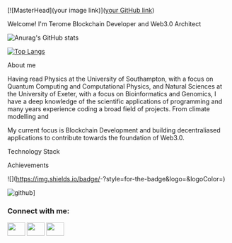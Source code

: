 [![MasterHead](your image link)]([your GitHub link](https://github.com/thequantumdomain))


Welcome!
I'm Terome
Blockchain Developer and Web3.0 Architect


![Anurag's GitHub stats](https://github-readme-stats.vercel.app/api?username=thequantumdomain&theme=blue-green&show_icons=true)

[![Top Langs](https://github-readme-stats.vercel.app/api/top-langs/?username=thequantumdomain)](https://github.com/anuraghazra/github-readme-stats)



About me

Having read Physics at the University of Southampton, with a focus on Quantum Computing and Computational Physics, and Natural Sciences at the University of Exeter, with a focus on Bioinformatics and Genomics, I have a deep knowledge of the scientific applications of programming and many years experience coding a broad field of projects. From climate modelling and 

My current focus is Blockchain Development and building decentraliased applications to contribute towards the foundation of Web3.0.


Technology Stack



Achievements




![<Badge Name>](https://img.shields.io/badge/<Badge Text>-<Background Color>?style=for-the-badge&logo=<Icon Name>&logoColor=<Logo Color>)

![github](https://img.shields.io/badge/GitHub-000000?style=for-the-badge&logo=GitHub&logoColor=white)]
  
  <h3 align="left">Connect with me:</h3>
<p align="left">
<a href="[your link](https://twitter.com/TjMensah)" target="blank"><img align="center" src="https://cdn.jsdelivr.net/npm/simple-icons@3.0.1/icons/twitter.svg" alt="" height="30" width="40" /></a>
<a href="[your link](https://www.linkedin.com/in/terome-j-m-331336167/)" target="blank"><img align="center" src="https://cdn.jsdelivr.net/npm/simple-icons@3.0.1/icons/linkedin.svg" alt="" height="30" width="40" /></a>
<a href="[your link](https://www.instagram.com/txm.ai)" target="blank"><img align="center" src="https://cdn.jsdelivr.net/npm/simple-icons@3.0.1/icons/instagram.svg" alt="" height="30" width="40" /></a>
</p>


